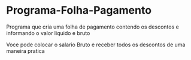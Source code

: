 # Programa-Folha-Pagamento
Programa que cria uma folha de pagamento contendo os descontos e informando o valor liquido e bruto

Voce pode colocar  o  salario Bruto e receber todos os descontos  de uma maneira pratica 
